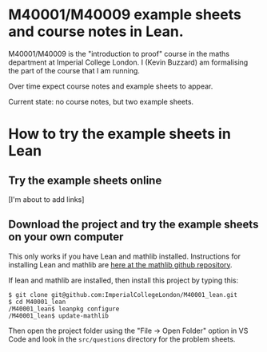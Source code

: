# M40001/M40009 example sheets and course notes in Lean.

M40001/M40009 is the "introduction to proof" course in the maths department at Imperial College London. I (Kevin Buzzard) am formalising the part of the course that I am running.

Over time expect course notes and example sheets to appear.

Current state: no course notes, but two example sheets.

# How to try the example sheets in Lean

## Try the example sheets online

[I'm about to add links]

## Download the project and try the example sheets on your own computer

This only works if you have Lean and mathlib installed. Instructions for installing Lean and mathlib are [here at the mathlib github repository](https://github.com/leanprover-community/mathlib#installation).

If lean and mathlib are installed, then install this project by typing this:

```
$ git clone git@github.com:ImperialCollegeLondon/M40001_lean.git
$ cd M40001_lean
/M40001_lean$ leanpkg configure
/M40001_lean$ update-mathlib
```

Then open the project folder using the "File -> Open Folder" option in VS Code and look in the `src/questions` directory for the problem sheets.
